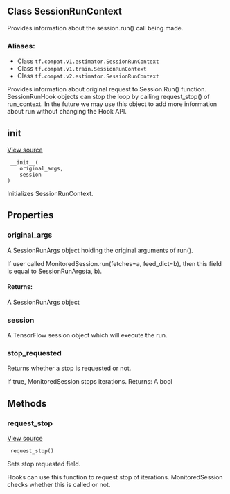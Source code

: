 ## Class SessionRunContext

Provides information about the session.run() call being made.
### Aliases:
- Class `tf.compat.v1.estimator.SessionRunContext`
- Class `tf.compat.v1.train.SessionRunContext`
- Class `tf.compat.v2.estimator.SessionRunContext`

Provides information about original request to Session.Run() function. SessionRunHook objects can stop the loop by calling request_stop() of run_context. In the future we may use this object to add more information about run without changing the Hook API.
## __init__
[View source](https://github.com/tensorflow/tensorflow/blob/r2.0/tensorflow/python/training/session_run_hook.py#L224-L228)


```
 __init__(
    original_args,
    session
)
```

Initializes SessionRunContext.
## Properties
### original_args

A SessionRunArgs object holding the original arguments of run().

If user called MonitoredSession.run(fetches=a, feed_dict=b), then this field is equal to SessionRunArgs(a, b).
#### Returns:

A SessionRunArgs object
### session

A TensorFlow session object which will execute the run.
### stop_requested

Returns whether a stop is requested or not.

If true, MonitoredSession stops iterations. Returns: A bool
## Methods
### request_stop
[View source](https://github.com/tensorflow/tensorflow/blob/r2.0/tensorflow/python/training/session_run_hook.py#L257-L263)


```
 request_stop()
```

Sets stop requested field.

Hooks can use this function to request stop of iterations. MonitoredSession checks whether this is called or not.
